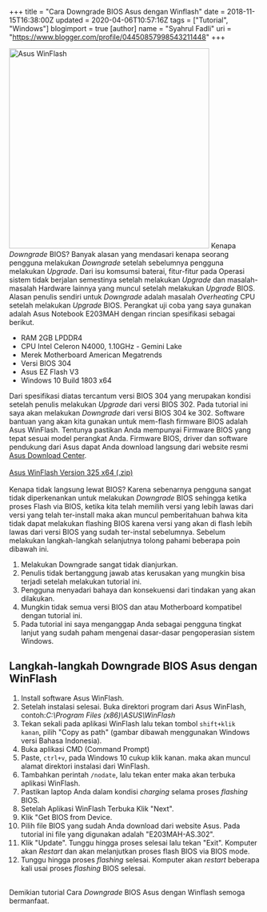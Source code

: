 +++
title = "Cara Downgrade BIOS Asus dengan Winflash"
date = 2018-11-15T16:38:00Z
updated = 2020-04-06T10:57:16Z
tags = ["Tutorial", "Windows"]
blogimport = true 
[author]
	name = "Syahrul Fadli"
	uri = "https://www.blogger.com/profile/04450857998543211448"
+++

<noscript><img alt="Asus WinFlash" height="400" src="https://4.bp.blogspot.com/-TZ8vaJN-buI/XoqoOj49FzI/AAAAAAAAAU4/HSG8iyMXjpspJUe3zImYab6cRcn00PdqQCLcBGAsYHQ/s1600/bios%2Basus.webp"/></noscript> Kenapa <i>Downgrade</i> BIOS? Banyak alasan yang mendasari kenapa seorang pengguna melakukan <i>Downgrade</i> setelah sebelumnya pengguna melakukan <i>Upgrade</i>. Dari isu komsumsi baterai, fitur-fitur pada Operasi sistem tidak berjalan semestinya setelah melakukan <i>Upgrade</i> dan masalah-masalah Hardware lainnya yang muncul setelah melakukan <i>Upgrade</i> BIOS. Alasan penulis sendiri untuk <i>Downgrade</i> adalah masalah <i>Overheating</i> CPU setelah melakukan <i>Upgrade</i> BIOS. Perangkat uji coba yang saya gunakan adalah Asus Notebook E203MAH dengan rincian spesifikasi sebagai berikut. <ul><li>RAM 2GB LPDDR4</li><li>CPU Intel Celeron N4000, 1.10GHz - Gemini Lake</li><li>Merek Motherboard American Megatrends</li><li>Versi BIOS 304</li><li>Asus EZ Flash V3</li><li>Windows 10 Build 1803 x64</li></ul> Dari spesifikasi diatas tercantum versi BIOS 304 yang merupakan kondisi setelah penulis melakukan <i>Upgrade </i>dari versi BIOS 302. Pada tutorial ini saya akan melakukan <i>Downgrade</i> dari versi BIOS 304 ke 302. Software bantuan yang akan kita gunakan untuk mem-flash firmware BIOS adalah Asus WinFlash. Tentunya pastikan Anda mempunyai Firmware BIOS yang tepat sesuai model perangkat Anda. Firmware BIOS, driver dan software pendukung dari Asus dapat Anda download langsung dari website resmi <a href='http://www.asus.com/support/download-center' title='Asus Download Center' target="_blank" rel="nofollow">Asus Download Center</a>.<br/><br/><a title="Download" class="donlot" href="https://www.dropbox.com/s/hwd33768rfjluep/Winflash_Win10_64_VER325.zip?dl=0" target="_blank" rel="nofollow">Asus WinFlash Version 325 x64 (.zip)</a><br/><br/>Kenapa tidak langsung lewat BIOS? Karena sebenarnya pengguna sangat tidak diperkenankan untuk melakukan <i>Downgrade </i> BIOS sehingga ketika proses Flash via BIOS, ketika kita telah memilih versi yang lebih lawas dari versi yang telah ter-install maka akan muncul pemberitahuan bahwa kita tidak dapat melakukan flashing BIOS karena versi yang akan di flash lebih lawas dari versi BIOS yang sudah ter-instal sebelumnya. Sebelum melakukan langkah-langkah selanjutnya tolong pahami beberapa poin dibawah ini. <ol><li>Melakukan Downgrade sangat tidak dianjurkan.</li><li>Penulis tidak bertanggung jawab atas kerusakan yang mungkin bisa terjadi setelah melakukan tutorial ini.</li><li>Pengguna menyadari bahaya dan konsekuensi dari tindakan yang akan dilakukan.</li><li>Mungkin tidak semua versi BIOS dan atau Motherboard kompatibel dengan tutorial ini.</li><li>Pada tutorial ini saya menganggap Anda sebagai pengguna tingkat lanjut yang sudah paham mengenai dasar-dasar pengoperasian sistem Windows.</li></ol><h2>Langkah-langkah Downgrade BIOS Asus dengan WinFlash</h2><ol><li>Install software Asus WinFlash.</li><li>Setelah instalasi selesai. Buka direktori program dari Asus WinFlash, contoh:<i>C:\Program Files (x86)\ASUS\WinFlash<i></i></i></li><li>Tekan sekali pada aplikasi WinFlash lalu tekan tombol <code>shift+klik kanan</code>, pilih "Copy as path" (gambar dibawah menggunakan Windows versi Bahasa Indonesia).<br/><amp-img alt="Copy as path" height="768" layout="responsive" lightbox src="https://3.bp.blogspot.com/-Z_lJSxiMNd0/W-0vx3Rb12I/AAAAAAAAAs0/p0WCGAlFp3AYTgt-wtWvtp8-QfxuJrgOwCLcBGAs/s1600/1.jpg" tabindex="0" width="1366"></amp-img></li><li>Buka aplikasi CMD (Command Prompt)<br/> <amp-img alt="Command Prompt" height="768" layout="responsive" lightbox src="https://2.bp.blogspot.com/-1MGX6g1RVlc/W-0xCkxETnI/AAAAAAAAAtA/BSrqfIis-gg-zFlLTMHR2zJZJO7Wy79_ACLcBGAs/s1600/2.jpg" tabindex="0" width="1366"></amp-img></li> <li>Paste, <code>ctrl+v</code>, pada Windows 10 cukup klik kanan. maka akan muncul alamat direktori instalasi dari WinFlash.<br/> <amp-img alt="Command Prompt" height="768" layout="responsive" lightbox src="https://1.bp.blogspot.com/-L2XZEjBb1R8/W-0xR4BO4wI/AAAAAAAAAtE/D6fdg1AqaKAIX_zsOU72iytuwIaVCkCvACLcBGAs/s1600/3.jpg" tabindex="0" width="1366"></amp-img></li> <li>Tambahkan perintah <code>/nodate</code>, lalu tekan enter maka akan terbuka aplikasi WinFlash.<br/> <amp-img alt="perintah /nodate" height="768" layout="responsive" lightbox src="https://1.bp.blogspot.com/-0XjGG-2hSFQ/W-0zCJn4IfI/AAAAAAAAAtk/3Rp4FCk9M1wQnqiEhJH39yphD9o_DmOMgCLcBGAs/s1600/4.jpg" tabindex="0" width="1366"></amp-img></li> <li>Pastikan laptop Anda dalam kondisi <i>charging</i> selama proses <i>flashing </i>BIOS.</li> <li>Setelah Aplikasi WinFlash Terbuka Klik "Next".<br/> <amp-img alt="Aplikasi WinFlash" height="768" layout="responsive" lightbox src="https://2.bp.blogspot.com/-OOPyG5NmpVU/W-0zh_tyFuI/AAAAAAAAAt4/YopXbD6cMZM7ddFf7NqqdCxWfdOI_mBwgCLcBGAs/s1600/5.jpg" tabindex="0" width="1366"></amp-img></li> <li>Klik "Get BIOS from Device.<br/><amp-img alt="Pilih Get BIOS from Device" height="768" layout="responsive" lightbox src="https://3.bp.blogspot.com/-r4Gp2zPvOcQ/W-0z0foOi8I/AAAAAAAAAuA/431MNOkMMDwZ3QYU7OBhyHTAQXNcbNpsQCLcBGAs/s1600/6.jpg" tabindex="0" width="1366"></amp-img></li> <li>Pilih file BIOS yang sudah Anda download dari website Asus. Pada tutorial ini file yang digunakan adalah "E203MAH-AS.302".<br/><amp-img alt="Pilih Firmware BIOS" height="768" layout="responsive" lightbox src="https://3.bp.blogspot.com/-QYnPb1jkaD0/W-00C-UGkyI/AAAAAAAAAuE/CaP7hn7RLjAO3sTFHnz8tYiU-SWwSOKLgCLcBGAs/s1600/7.jpg" tabindex="0" width="1366"></amp-img></li> <li>Klik "Update". Tunggu hingga proses selesai lalu tekan "Exit". Komputer akan <i>Restart </i>dan akan melanjutkan proses flash BIOS via BIOS mode.<br/><amp-img alt="Update BIOS" height="768" layout="responsive" lightbox src="https://4.bp.blogspot.com/-aTB1AvqZCm4/W-00iYT878I/AAAAAAAAAuQ/5zfw5eN-rZUicXdpBd4qOu_g55rPWNJPQCLcBGAs/s1600/8.jpg" tabindex="0" width="1366"></amp-img></li> <li>Tunggu hingga proses <i>flashing </i>selesai. Komputer akan <i>restart </i>beberapa kali usai proses <i>flashing </i>BIOS selesai.</li></ol> <br/>Demikian tutorial Cara <i>Downgrade </i>BIOS Asus dengan Winflash semoga bermanfaat.  
